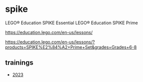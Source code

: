 # spike

LEGO® Education SPIKE Essential
LEGO® Education SPIKE Prime

https://education.lego.com/en-us/lessons/

https://education.lego.com/en-us/lessons/?products=SPIKE%E2%84%A2+Prime+Set&grades=Grades+6-8

## trainings
* [2023](./2023.md)